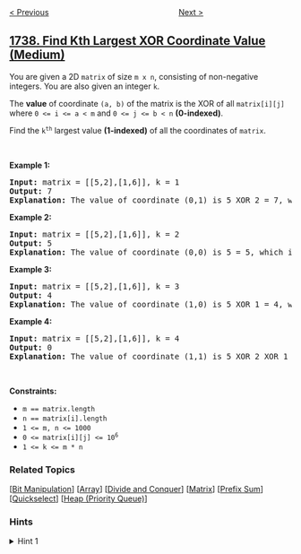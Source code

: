 <!--|This file generated by command(leetcode description); DO NOT EDIT.    |-->
<!--+----------------------------------------------------------------------+-->
<!--|@author    awesee <openset.wang@gmail.com>                           |-->
<!--|@link      https://github.com/awesee                                 |-->
<!--|@home      https://github.com/awesee/leetcode                        |-->
<!--+----------------------------------------------------------------------+-->

[< Previous](../change-minimum-characters-to-satisfy-one-of-three-conditions "Change Minimum Characters to Satisfy One of Three Conditions")
　　　　　　　　　　　　　　　　
[Next >](../building-boxes "Building Boxes")

## [1738. Find Kth Largest XOR Coordinate Value (Medium)](https://leetcode.com/problems/find-kth-largest-xor-coordinate-value "找出第 K 大的异或坐标值")

<p>You are given a 2D <code>matrix</code> of size <code>m x n</code>, consisting of non-negative integers. You are also given an integer <code>k</code>.</p>

<p>The <strong>value</strong> of coordinate <code>(a, b)</code> of the matrix is the XOR of all <code>matrix[i][j]</code> where <code>0 &lt;= i &lt;= a &lt; m</code> and <code>0 &lt;= j &lt;= b &lt; n</code> <strong>(0-indexed)</strong>.</p>

<p>Find the <code>k<sup>th</sup></code> largest value <strong>(1-indexed)</strong> of all the coordinates of <code>matrix</code>.</p>

<p>&nbsp;</p>
<p><strong>Example 1:</strong></p>

<pre>
<strong>Input:</strong> matrix = [[5,2],[1,6]], k = 1
<strong>Output:</strong> 7
<strong>Explanation:</strong> The value of coordinate (0,1) is 5 XOR 2 = 7, which is the largest value.</pre>

<p><strong>Example 2:</strong></p>

<pre>
<strong>Input:</strong> matrix = [[5,2],[1,6]], k = 2
<strong>Output:</strong> 5
<strong>Explanation: </strong>The value of coordinate (0,0) is 5 = 5, which is the 2nd largest value.</pre>

<p><strong>Example 3:</strong></p>

<pre>
<strong>Input:</strong> matrix = [[5,2],[1,6]], k = 3
<strong>Output:</strong> 4
<strong>Explanation:</strong> The value of coordinate (1,0) is 5 XOR 1 = 4, which is the 3rd largest value.</pre>

<p><strong>Example 4:</strong></p>

<pre>
<strong>Input:</strong> matrix = [[5,2],[1,6]], k = 4
<strong>Output:</strong> 0
<strong>Explanation:</strong> The value of coordinate (1,1) is 5 XOR 2 XOR 1 XOR 6 = 0, which is the 4th largest value.</pre>

<p>&nbsp;</p>
<p><strong>Constraints:</strong></p>

<ul>
	<li><code>m == matrix.length</code></li>
	<li><code>n == matrix[i].length</code></li>
	<li><code>1 &lt;= m, n &lt;= 1000</code></li>
	<li><code>0 &lt;= matrix[i][j] &lt;= 10<sup>6</sup></code></li>
	<li><code>1 &lt;= k &lt;= m * n</code></li>
</ul>

### Related Topics
  [[Bit Manipulation](../../tag/bit-manipulation/README.md)]
  [[Array](../../tag/array/README.md)]
  [[Divide and Conquer](../../tag/divide-and-conquer/README.md)]
  [[Matrix](../../tag/matrix/README.md)]
  [[Prefix Sum](../../tag/prefix-sum/README.md)]
  [[Quickselect](../../tag/quickselect/README.md)]
  [[Heap (Priority Queue)](../../tag/heap-priority-queue/README.md)]

### Hints
<details>
<summary>Hint 1</summary>
Use a 2D prefix sum to precalculate the xor-sum of the upper left submatrix.
</details>
